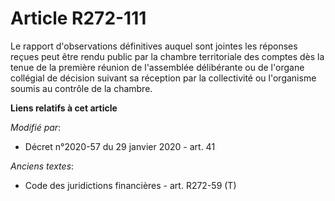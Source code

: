 # Article R272-111

Le rapport d'observations définitives auquel sont jointes les réponses reçues peut être rendu public par la chambre
territoriale des comptes dès la tenue de la première réunion de l'assemblée délibérante ou de l'organe collégial de décision
suivant sa réception par la collectivité ou l'organisme soumis au contrôle de la chambre.

**Liens relatifs à cet article**

_Modifié par_:

  - Décret n°2020-57 du 29 janvier 2020 - art. 41

_Anciens textes_:

  - Code des juridictions financières - art. R272-59 (T)
